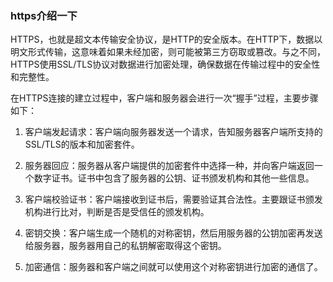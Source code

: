 ### https介绍一下

HTTPS，也就是超文本传输安全协议，是HTTP的安全版本。在HTTP下，数据以明文形式传输，这意味着如果未经加密，则可能被第三方窃取或篡改。与之不同，HTTPS使用SSL/TLS协议对数据进行加密处理，确保数据在传输过程中的安全性和完整性。

在HTTPS连接的建立过程中，客户端和服务器会进行一次“握手”过程，主要步骤如下：

1. 客户端发起请求：客户端向服务器发送一个请求，告知服务器客户端所支持的SSL/TLS的版本和加密套件。

2. 服务器回应：服务器从客户端提供的加密套件中选择一种，并向客户端返回一个数字证书。证书中包含了服务器的公钥、证书颁发机构和其他一些信息。

3. 客户端校验证书：客户端接收到证书后，需要验证其合法性。主要跟证书颁发机构进行比对，判断是否是受信任的颁发机构。

4. 密钥交换：客户端生成一个随机的对称密钥，然后用服务器的公钥加密再发送给服务器，服务器用自己的私钥解密取得这个密钥。

5. 加密通信：服务器和客户端之间就可以使用这个对称密钥进行加密的通信了。
